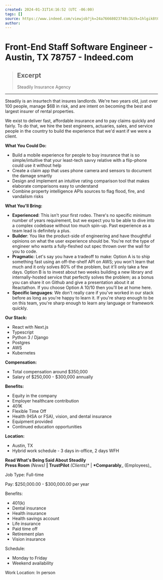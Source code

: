 ```yaml
---
created: 2024-01-31T14:16:52 (UTC -06:00)
tags: []
source: https://www.indeed.com/viewjob?jk=24a76668023748c3&tk=1hlgik8t0irle804&from=serp&vjs=3
author: 
---
```


# Front-End Staff Software Engineer - Austin, TX 78757 - Indeed.com

> ## Excerpt
> Steadily Insurance Agency

---
Steadily is an insurtech that insures landlords. We're two years old, just over 100 people, manage $6B in risk, and are intent on becoming the best and largest insurer of rental properties.

We exist to deliver fast, affordable insurance and to pay claims quickly and fairly. To do that, we hire the best engineers, actuaries, sales, and service people in the country to build the experience that we'd want if we were a client.

**What You Could Do:**

-   Build a mobile experience for people to buy insurance that is so simple/intuitive that your least-tech savvy relative with a flip-phone could use it without help
-   Create a claim app that uses phone camera and sensors to document the damage smartly
-   Design and implement an intuitive rating comparison tool that makes elaborate comparisons easy to understand
-   Combine property intelligence APIs sources to flag flood, fire, and vandalism risks

**What You'll Bring:**

-   **Experienced**: This isn't your first rodeo. There's no specific minimum number of years requirement, but we expect you to be able to dive into a complex codebase without too much spin-up. Past experience as a team lead is definitely a plus.
-   **Builder**: You like the product-side of engineering and have thoughtful opinions on what the user experience should be. You're not the type of engineer who wants a fully-fleshed out spec thrown over the wall for you to code.
-   **Pragmatic**: Let's say you have a tradeoff to make: Option A is to ship something fast using an off-the-shelf API on AWS; you won't learn that much and it only solves 80% of the problem, but it'll only take a few days. Option B is to invest about two weeks building a new library and internally-hosted service that perfectly solves the problem; as a bonus you can share it on Github and give a presentation about it at Reactathon. If you choose Option A 10/10 then you'll be at home here.
-   **Specific languages**: We don't really care if you've worked in our stack before as long as you're happy to learn it. If you're sharp enough to be on this team, you're sharp enough to learn any language or framework quickly.

**Our Stack:**

-   React with Next.js
-   Typescript
-   Python 3 / Django
-   Postgres
-   AWS
-   Kubernetes

**Compensation:**

-   Total compensation around $350,000
-   Salary of $250,000 - $300,000 annually

**Benefits:**

-   Equity in the company
-   Employer healthcare contribution
-   401K
-   Flexible Time Off
-   Health (HSA or FSA), vision, and dental insurance
-   Equipment provided
-   Continued education opportunities

**Location:**

-   Austin, TX
-   Hybrid work schedule - 3 days in-office, 2 days WFH

**Read What's Being Said About Steadily**  
**Press Room** _(News)_ **|** **TrustPilot** _(Clients)_\* | **\*Comparably**\_ (Employees)\_

Job Type: Full-time

Pay: $250,000.00 - $300,000.00 per year

Benefits:

-   401(k)
-   Dental insurance
-   Health insurance
-   Health savings account
-   Life insurance
-   Paid time off
-   Retirement plan
-   Vision insurance

Schedule:

-   Monday to Friday
-   Weekend availability

Work Location: In person
